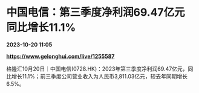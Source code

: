 # 中国电信：第三季度净利润69.47亿元 同比增长11.1%

**2023-10-20 11:05**

**https://www.gelonghui.com/live/1255587**

格隆汇10月20日｜中国电信(0728.HK)：2023年第三季度净利润69.47亿元，同比增长11.1%；前三季度公司营业收入为人民币3,811.03亿元，较去年同期增长6.5%。